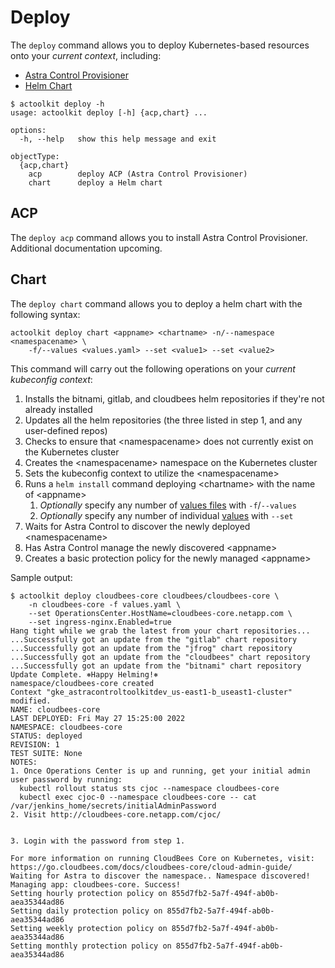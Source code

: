 # Deploy

The `deploy` command allows you to deploy Kubernetes-based resources onto your *current context*, including:

* [Astra Control Provisioner](#acp)
* [Helm Chart](#chart)

```text
$ actoolkit deploy -h
usage: actoolkit deploy [-h] {acp,chart} ...

options:
  -h, --help   show this help message and exit

objectType:
  {acp,chart}
    acp        deploy ACP (Astra Control Provisioner)
    chart      deploy a Helm chart
```

## ACP

The `deploy acp` command allows you to install Astra Control Provisioner. Additional documentation upcoming.

## Chart

The `deploy chart` command allows you to deploy a helm chart with the following syntax:

```text
actoolkit deploy chart <appname> <chartname> -n/--namespace <namespacename> \
    -f/--values <values.yaml> --set <value1> --set <value2>
```

This command will carry out the following operations on your *current kubeconfig context*:

1. Installs the bitnami, gitlab, and cloudbees helm repositories if they're not already installed
1. Updates all the helm repositories (the three listed in step 1, and any user-defined repos)
1. Checks to ensure that \<namespacename\> does not currently exist on the Kubernetes cluster
1. Creates the \<namespacename\> namespace on the Kubernetes cluster
1. Sets the kubeconfig context to utilize the \<namespacename\>
1. Runs a `helm install` command deploying \<chartname\> with the name of \<appname\>
    1. *Optionally* specify any number of [values files](https://helm.sh/docs/chart_template_guide/values_files/) with `-f`/`--values`
    1. *Optionally* specify any number of individual [values](https://helm.sh/docs/chart_template_guide/values_files/) with `--set`
1. Waits for Astra Control to discover the newly deployed \<namespacename\>
1. Has Astra Control manage the newly discovered \<appname\>
1. Creates a basic protection policy for the newly managed \<appname\>

Sample output:

```text
$ actoolkit deploy cloudbees-core cloudbees/cloudbees-core \
    -n cloudbees-core -f values.yaml \
    --set OperationsCenter.HostName=cloudbees-core.netapp.com \
    --set ingress-nginx.Enabled=true
Hang tight while we grab the latest from your chart repositories...
...Successfully got an update from the "gitlab" chart repository
...Successfully got an update from the "jfrog" chart repository
...Successfully got an update from the "cloudbees" chart repository
...Successfully got an update from the "bitnami" chart repository
Update Complete. ⎈Happy Helming!⎈
namespace/cloudbees-core created
Context "gke_astracontroltoolkitdev_us-east1-b_useast1-cluster" modified.
NAME: cloudbees-core
LAST DEPLOYED: Fri May 27 15:25:00 2022
NAMESPACE: cloudbees-core
STATUS: deployed
REVISION: 1
TEST SUITE: None
NOTES:
1. Once Operations Center is up and running, get your initial admin user password by running:
  kubectl rollout status sts cjoc --namespace cloudbees-core
  kubectl exec cjoc-0 --namespace cloudbees-core -- cat /var/jenkins_home/secrets/initialAdminPassword
2. Visit http://cloudbees-core.netapp.com/cjoc/


3. Login with the password from step 1.

For more information on running CloudBees Core on Kubernetes, visit:
https://go.cloudbees.com/docs/cloudbees-core/cloud-admin-guide/
Waiting for Astra to discover the namespace.. Namespace discovered!
Managing app: cloudbees-core. Success!
Setting hourly protection policy on 855d7fb2-5a7f-494f-ab0b-aea35344ad86
Setting daily protection policy on 855d7fb2-5a7f-494f-ab0b-aea35344ad86
Setting weekly protection policy on 855d7fb2-5a7f-494f-ab0b-aea35344ad86
Setting monthly protection policy on 855d7fb2-5a7f-494f-ab0b-aea35344ad86
```
